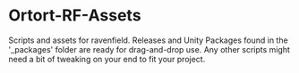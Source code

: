 # Ortort-RF-Assets
Scripts and assets for ravenfield. Releases and Unity Packages found in the '_packages' folder are ready for drag-and-drop use. Any other scripts might need a bit of tweaking on your end to fit your project.
